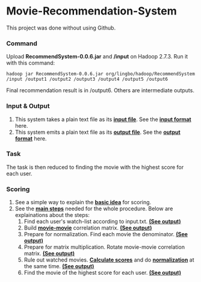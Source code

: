 # Movie-Recommendation-System

This project was done without using Github.
### Command
Upload **RecommendSystem-0.0.6.jar** and **/input** on Hadoop 2.7.3. Run it with this command:

    hadoop jar RecommendSystem-0.0.6.jar org/lingbo/hadoop/RecommendSystem /input /output1 /output2 /output3 /output4 /output5 /output6

Final recommendation result is in /output6. Others are intermediate outputs.
### Input & Output
1. This system takes a plain text file as its [**input file**](../master/input/input.txt). See the [**input format**](../master/docs/Input.pdf) here.
2. This system emits a plain text file as its [**output file**](../master/output/output6/part-r-00000). See the [**output format**](../master/docs/Output.pdf) here.
### Task
The task is then reduced to finding the movie with the highest score for each user.
### Scoring
1. See a simple way to explain the [**basic idea**](../master/docs/Basic%20Idea.pdf) for scoring.
2. See the [**main steps**](../master/docs/Main%20Steps.pdf) needed for the whole procedure. Below are explainations about the steps:
    1)  Find each user's watch-list according to input.txt. [**(See output)**](../master/output/output1/part-r-00000)
    2)  Build [**movie-movie**](../master/docs/Movie%20Movie%20Correlation%20Matrix.pdf) correlation matrix. [**(See output)**](../master/output/output2/part-r-00000)
    3)  Prepare for normalization. Find each movie the denominator. [**(See output)**](../master/output/output3/part-r-00000)
    4)  Prepare for matrix multiplication. Rotate movie-movie correlation matrix. [**(See output)**](../master/output/output4/part-r-00000)
    5)  Rule out watched movies. [**Calculate scores**](../master/docs/Scoring%20Schema.pdf) and do [**normalization**](../master/docs/Normalization.pdf) at the same time. [**(See output)**](../master/output/output5/part-r-00000)
    6)  Find the movie of the highest score for each user. [**(See output)**](../master/output/output6/part-r-00000)
